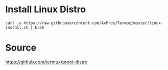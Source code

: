 # Install Linux Distro
```
curl -s https://raw.githubusercontent.com/AxFrds/Termux/master/linux-install.sh | bash
```

# Source
https://github.com/termux/proot-distro
